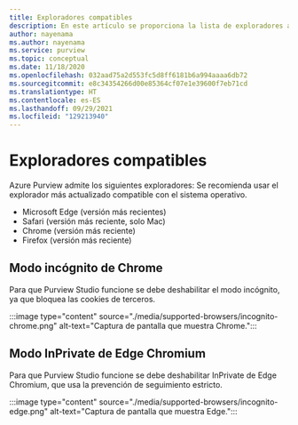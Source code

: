 ```yaml
---
title: Exploradores compatibles
description: En este artículo se proporciona la lista de exploradores admitidos en Azure Purview.
author: nayenama
ms.author: nayenama
ms.service: purview
ms.topic: conceptual
ms.date: 11/18/2020
ms.openlocfilehash: 032aad75a2d553fc5d8ff6181b6a994aaaa6db72
ms.sourcegitcommit: e8c34354266d00e85364cf07e1e39600f7eb71cd
ms.translationtype: HT
ms.contentlocale: es-ES
ms.lasthandoff: 09/29/2021
ms.locfileid: "129213940"
---
```

# <a name="supported-browsers"></a>Exploradores compatibles 

Azure Purview admite los siguientes exploradores: Se recomienda usar el explorador más actualizado compatible con el sistema operativo. 

* Microsoft Edge (versión más recientes)
* Safari (versión más reciente, solo Mac)
* Chrome (versión más reciente)
* Firefox (versión más reciente)

## <a name="chrome-incognito-mode"></a>Modo incógnito de Chrome

 Para que Purview Studio funcione se debe deshabilitar el modo incógnito, ya que bloquea las cookies de terceros.

:::image type="content" source="./media/supported-browsers/incognito-chrome.png" alt-text="Captura de pantalla que muestra Chrome.":::

## <a name="chromium-edge-inprivate-mode"></a>Modo InPrivate de Edge Chromium

Para que Purview Studio funcione se debe deshabilitar InPrivate de Edge Chromium, que usa la prevención de seguimiento estricto.

:::image type="content" source="./media/supported-browsers/incognito-edge.png" alt-text="Captura de pantalla que muestra Edge.":::